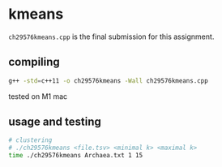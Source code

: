 # kmeans

`ch29576kmeans.cpp` is the final submission for this assignment.

## compiling

```bash
g++ -std=c++11 -o ch29576kmeans -Wall ch29576kmeans.cpp
```

tested on M1 mac

## usage and testing

```bash
# clustering
# ./ch29576kmeans <file.tsv> <minimal k> <maximal k>
time ./ch29576kmeans Archaea.txt 1 15
```